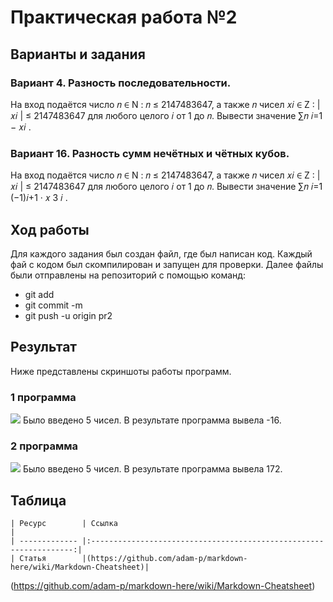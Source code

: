 # Практическая работа №2
## Варианты и задания
### Вариант 4. Разность последовательности. 
На вход подаётся число 𝑛 ∈ N : 𝑛 ≤ 2147483647, а также 𝑛 чисел 𝑥𝑖 ∈ Z : |𝑥𝑖 | ≤ 2147483647 для любого целого 𝑖 от 1 до 𝑛. Вывести значение ∑︁𝑛 𝑖=1 − 𝑥𝑖 .

### Вариант 16. Разность сумм нечётных и чётных кубов. 
На вход подаётся число 𝑛 ∈ N : 𝑛 ≤ 2147483647, а также 𝑛 чисел 𝑥𝑖 ∈ Z : |𝑥𝑖 | ≤ 2147483647 для любого целого 𝑖 от 1 до 𝑛. Вывести значение ∑︁𝑛 𝑖=1 (−1)𝑖+1 · 𝑥 3 𝑖 .
## Ход работы
Для каждого задания был создан файл, где был написан код. Каждый фай с кодом был скомпилирован и запущен для проверки. Далее файлы были отправлены на репозиторий с помощью команд:
* git add
* git commit -m
* git push -u origin pr2

## Результат
Ниже представлены скриншоты работы программ.
### 1 программа
![](https://pp.userapi.com/c850724/v850724244/ca33c/XB6_mz3r97k.jpg)
Было введено 5 чисел. В результате программа вывела -16.
### 2 программа
![](https://pp.userapi.com/c846219/v846219636/1b39dc/Ka8nbSf1lqA.jpg)
Было введено 5 чисел. В результате программа вывела 172.
## Таблица
```
| Ресурс        | Ссылка                                                             | 
| ------------- |:------------------------------------------------------------------:| 
| Статья        |(https://github.com/adam-p/markdown-here/wiki/Markdown-Cheatsheet)|
```
(https://github.com/adam-p/markdown-here/wiki/Markdown-Cheatsheet)
